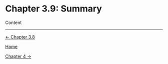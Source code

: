 # Chapter 3.9: Summary

Content

---

[← Chapter 3.8](Chapter%203%20%20b214f.md)

[Home](../../AiredDev%20b02d5/Notes%20on%20M%2061e3e.md)

[Chapter 4 →](../Chapter%204%201e8b5/Chapter%204%20%20b4031.md)